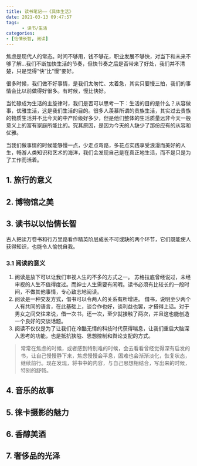 ```yaml
---
title: 读书笔记——《具体生活》
date: 2021-03-13 09:47:57
tags: 
      - 读书/生活
categories: 
- [怡情长智, 阅读]
---
```


  焦虑是现代人的常态。时间不够用，钱不够花，职业发展不够快，对当下和未来不够了解...我们不断加快生活的节奏，但快节奏之后是否带来了好处，我们并不清楚，只是觉得“快”比“慢”要好。

  很多时候，我们做不好事情，是我们太匆忙、太着急，其实只要慢三拍，我们的事情会比以前做得好很多。有时候，慢比快好。

  当忙碌成为生活的主旋律时，我们是否可以思考一下：生活的目的是什么？从容做事，优雅生活，这是我们生活的目的。很多人羡慕所谓的贵族生活，其实过去贵族的物质生活并不比今天的中产阶级好多少，但是他们整体的生活质量远非今天一般意义上的富有家庭所能比的。究其原因，是因为今天的人缺少了那份应有的从容和优雅。

  当我们做事情的时候能够慢一点，少走点弯路，多花点实践享受浪漫而美好的人生，畅游人类知识和艺术的海洋，我们会发现自己是在真正地生活，而不是只是为了工作而活着。

<!--more-->

## 1. 旅行的意义

## 2. 博物馆之美

## 3. 读书以以怡情长智
  古人把读万卷书和行万里路看作精英阶层成长不可或缺的两个环节，它们既能使人获得知识，也能令人愉悦自我。
### 3.1 阅读的意义
  1. 阅读是放下可以让我们审视人生的不多的方式之一。
     苏格拉底曾经说过，未经审视的人生不值得度过。而绅士人生需要有闲暇。读书必须有比较长的一段时间，不做其他事情，专心致志地阅读。
  2. 阅读是一种交友方式，借书可以令两人的关系有所增进。
     借书，说明至少两个人有共同的语言，在此基础上，谈合作也好，谈利益也罢，才搭得上话。对于男女之间交往来说，借一次书，还一次，至少就接触了两次，并且这也能创造一个良好的交谈话题。
  3. 阅读不仅仅是为了让我们在冷酷无情的科技时代获得喘息，让我们重启大脑深入思考的功能，也是抵抗狭隘、思想控制和舆论支配的方式。
  > 常常在焦虑的时候，或者感到特别难的时候，会去看看曾经觉得深有启发的书，让自己慢慢静下来，焦虑慢慢会平息，困难也会渐渐淡化，恢复状态，继续前行。现在发现，将书中的内容，与自己思想相结合，写出来的时候，特别的舒畅。


## 4. 音乐的故事

## 5. 徕卡摄影的魅力

## 6. 香醇美酒

## 7. 奢侈品的光泽

